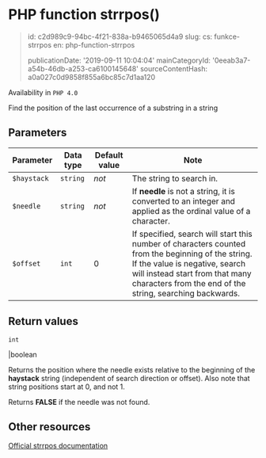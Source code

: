 PHP function strrpos()
======================

> id: c2d989c9-94bc-4f21-838a-b9465065d4a9
> slug:
> 	cs: funkce-strrpos
> 	en: php-function-strrpos
> 
> publicationDate: '2019-09-11 10:04:04'
> mainCategoryId: '0eeab3a7-a54b-46db-a253-ca6100145648'
> sourceContentHash: a0a027c0d9858f855a6bc85c7d1aa120

Availability in `PHP 4.0`

Find the position of the last occurrence of a substring in a string


Parameters
--------------

| Parameter | Data type | Default value | Note |
|-----|-----|-----|-----|
| `$haystack` | `string` | *not* | The string to search in. |
| `$needle` | `string` | *not* | If <b>needle</b> is not a string, it is converted to an integer and applied as the ordinal value of a character. |
| `$offset` | `int` | 0 | If specified, search will start this number of characters counted from the beginning of the string. If the value is negative, search will instead start from that many characters from the end of the string, searching backwards. |


Return values
----------------

`int`

|boolean <p>
Returns the position where the needle exists relative to the beginning of
the <b>haystack</b> string (independent of search direction
or offset).
Also note that string positions start at 0, and not 1.
</p>
<p>
Returns <b>FALSE</b> if the needle was not found.
</p>

Other resources
------------

[Official strrpos documentation](https://www.php.net/manual/en/function.strrpos.php)
